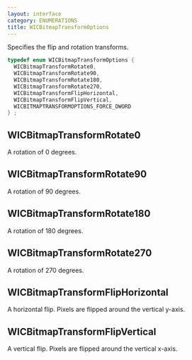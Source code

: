 ```yaml
---
layout: interface
category: ENUMERATIONS
title: WICBitmapTransformOptions
---
```


Specifies the flip and rotation transforms.

```cpp
typedef enum WICBitmapTransformOptions {
  WICBitmapTransformRotate0,
  WICBitmapTransformRotate90,
  WICBitmapTransformRotate180,
  WICBitmapTransformRotate270,
  WICBitmapTransformFlipHorizontal,
  WICBitmapTransformFlipVertical,
  WICBITMAPTRANSFORMOPTIONS_FORCE_DWORD
} ;
```

## WICBitmapTransformRotate0

A rotation of 0 degrees.

## WICBitmapTransformRotate90

A rotation of 90 degrees.

## WICBitmapTransformRotate180

A rotation of 180 degrees.

## WICBitmapTransformRotate270

A rotation of 270 degrees.

## WICBitmapTransformFlipHorizontal

A horizontal flip.
Pixels are flipped around the vertical y-axis.

## WICBitmapTransformFlipVertical

A vertical flip.
Pixels are flipped around the vertical x-axis.
